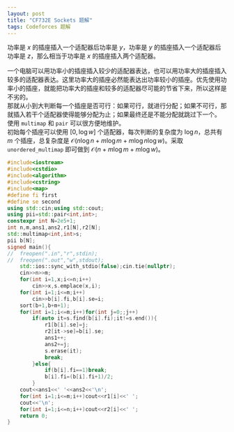 ```yaml
---
layout: post
title: "CF732E Sockets 题解"
tags: Codeforces 题解
---
```


功率是 $x$ 的插座插入一个适配器后功率是 $y$，功率是 $y$ 的插座插入一个适配器后功率是 $z$，那么相当于功率是 $x$ 的插座插入两个适配器。

一个电脑可以用功率小的插座插入较少的适配器表达，也可以用功率大的插座插入较多的适配器表达。这里功率大的插座必然能表达出功率较小的插座。优先使用功率小的插座，就能把功率大的插座和较多的适配器尽可能的节省下来，所以这样是不劣的。  
那就从小到大判断每一个插座是否可行：如果可行，就进行分配；如果不可行，那就插入若干个适配器使得能够分配为止；如果最终还是不能分配就跳过下一个。  
使用 `multimap` 和 `pair` 可以很方便地维护。  
初始每个插座可以使用 $[0,\log w]$ 个适配器，每次判断的复杂度为 $\log n$，总共有 $m$ 个插座，总复杂度是 $\mathcal O(n\log n+m\log m+m\log n\log w)$。采取 `unordered_multimap` 即可做到 $\mathcal O(n+m\log m+m\log w)$。
```cpp
#include<iostream>
#include<cstdio>
#include<algorithm>
#include<cstring>
#include<map>
#define fi first
#define se second
using std::cin;using std::cout;
using pii=std::pair<int,int>;
constexpr int N=2e5+1;
int n,m,ans1,ans2,r1[N],r2[N];
std::multimap<int,int>s;
pii b[N];
signed main(){
//	freopen(".in","r",stdin);
//	freopen(".out","w",stdout);
	std::ios::sync_with_stdio(false);cin.tie(nullptr);
	cin>>n>>m;
	for(int i=1,x;i<=n;i++)
		cin>>x,s.emplace(x,i);
	for(int i=1;i<=m;i++)
		cin>>b[i].fi,b[i].se=i;
	sort(b+1,b+m+1);
	for(int i=1;i<=m;i++)for(int j=0;;j++)
		if(auto it=s.find(b[i].fi);it!=s.end()){
			r1[b[i].se]=j;
			r2[it->se]=b[i].se;
			ans1++;
			ans2+=j;
			s.erase(it);
			break;
		}else{
			if(b[i].fi==1)break;
			b[i].fi=(b[i].fi+1)/2;
		}
	cout<<ans1<<' '<<ans2<<'\n';
	for(int i=1;i<=m;i++)cout<<r1[i]<<' ';
	cout<<'\n';
	for(int i=1;i<=n;i++)cout<<r2[i]<<' ';
	return 0;
}
```